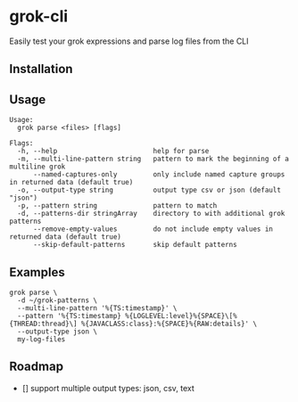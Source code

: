 # grok-cli
Easily test your grok expressions and parse log files from the CLI

## Installation

## Usage

```
Usage:
  grok parse <files> [flags]

Flags:
  -h, --help                        help for parse
  -m, --multi-line-pattern string   pattern to mark the beginning of a multiline grok
      --named-captures-only         only include named capture groups in returned data (default true)
  -o, --output-type string          output type csv or json (default "json")
  -p, --pattern string              pattern to match
  -d, --patterns-dir stringArray    directory to with additional grok patterns
      --remove-empty-values         do not include empty values in returned data (default true)
      --skip-default-patterns       skip default patterns
```

## Examples

```sh-session
grok parse \
  -d ~/grok-patterns \
  --multi-line-pattern '%{TS:timestamp}' \
  --pattern '%{TS:timestamp} %{LOGLEVEL:level}%{SPACE}\[%{THREAD:thread}\] %{JAVACLASS:class}:%{SPACE}%{RAW:details}' \
  --output-type json \
  my-log-files
```

## Roadmap

- [] support multiple output types: json, csv, text
